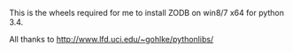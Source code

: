 This is the wheels required for me to install ZODB on win8/7 x64 for python 3.4.

All thanks to http://www.lfd.uci.edu/~gohlke/pythonlibs/ 